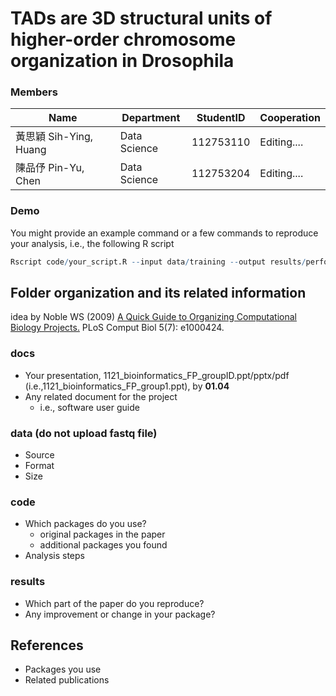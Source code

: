 # TADs are 3D structural units of higher-order chromosome organization in Drosophila
### Members
|Name  | Department   | StudentID     | Cooperation                     |
|----------------|----------|-----------|--------------------------------|
| 黃思穎 Sih-Ying, Huang | Data Science | 112753110 | Editing....                     |
| 陳品伃 Pin-Yu, Chen  |  Data Science | 112753204 |  Editing....            |

### Demo 
You might provide an example command or a few commands to reproduce your analysis, i.e., the following R script
```R
Rscript code/your_script.R --input data/training --output results/performance.tsv
```

## Folder organization and its related information
idea by Noble WS (2009) [A Quick Guide to Organizing Computational Biology Projects.](https://journals.plos.org/ploscompbiol/article?id=10.1371/journal.pcbi.1000424) PLoS Comput Biol 5(7): e1000424.

### docs
* Your presentation, 1121_bioinformatics_FP_groupID.ppt/pptx/pdf (i.e.,1121_bioinformatics_FP_group1.ppt), by **01.04**
* Any related document for the project
  * i.e., software user guide

### data (do not upload fastq file)
* Source
* Format
* Size

### code
* Which packages do you use? 
  * original packages in the paper
  * additional packages you found
* Analysis steps

### results
* Which part of the paper do you reproduce?
* Any improvement or change in your package?

## References
* Packages you use
* Related publications
